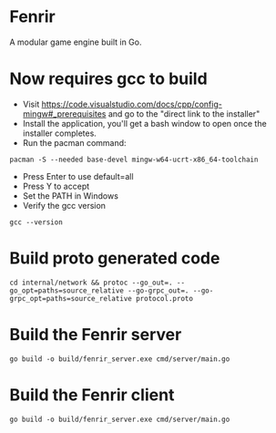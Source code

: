 # Fenrir
A modular game engine built in Go.

# Now requires gcc to build

- Visit https://code.visualstudio.com/docs/cpp/config-mingw#_prerequisites and go to the "direct link to the installer"
- Install the application, you'll get a bash window to open once the installer completes.
- Run the pacman command: 

```shell 
pacman -S --needed base-devel mingw-w64-ucrt-x86_64-toolchain
``` 

- Press Enter to use default=all
- Press Y to accept
- Set the PATH in Windows
- Verify the gcc version

```shell
gcc --version
```

# Build proto generated code
```shell
cd internal/network && protoc --go_out=. --go_opt=paths=source_relative --go-grpc_out=. --go-grpc_opt=paths=source_relative protocol.proto
```

# Build the Fenrir server
```shell
go build -o build/fenrir_server.exe cmd/server/main.go
```

# Build the Fenrir client
```shell
go build -o build/fenrir_server.exe cmd/server/main.go
```